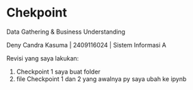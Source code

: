 # Chekpoint

Data Gathering & Business Understanding

Deny Candra Kasuma | 2409116024 | Sistem Informasi A

Revisi yang saya lakukan: 
1. Checkpoint 1 saya buat folder
2. file Checkpoint 1 dan 2 yang awalnya py saya ubah ke ipynb
